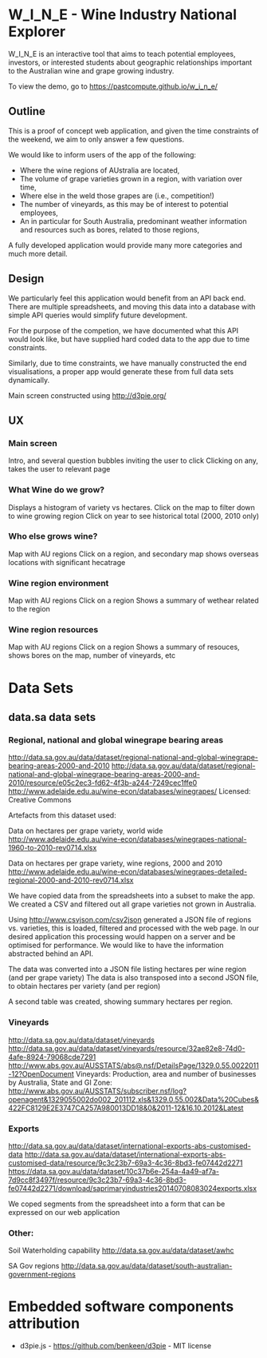 # W_I_N_E - Wine Industry National Explorer

W_I_N_E is an interactive tool that aims to teach potential employees, investors, or interested students about geographic relationships important to the Australian wine and grape growing industry.

To view the demo, go to https://pastcompute.github.io/w_i_n_e/

## Outline

This is a proof of concept web application, and given the time constraints of the weekend, we aim to only answer a few questions.

We would like to inform users of the app of the following:

* Where the wine regions of AUstralia are located,
* The volume of grape varieties grown in a region, with variation over time,
* Where else in the weld those grapes are (i.e., competition!)
* The number of vineyards, as this may be of interest to potential employees,
* An in particular for South Australia, predominant weather information and resources such as bores, related to those regions,

A fully developed application would provide many more categories and much more detail.

## Design

We particularly feel this application would benefit from an API back end. There are multiple spreadsheets, and moving this data into a database with simple API queries would simplify future  development.

For the purpose of the competion, we have documented what this API would look like, but have supplied  hard coded data to the app due to time constraints.

Similarly, due to time constraints, we have manually constructed the end visualisations, a proper app would generate these from full  data sets dynamically.

Main screen constructed using http://d3pie.org/

## UX

### Main screen

Intro, and several question bubbles inviting the user to click
Clicking on any, takes the user to relevant page

### What Wine do we grow?

Displays a histogram of variety vs hectares.
Click on the map to filter down to wine growing region
Click on year to see historical total (2000, 2010 only)

### Who else grows wine?

Map with AU regions
Click on a region, and secondary map shows overseas locations with significant hecatrage

### Wine region environment

Map with AU regions
Click on a region
Shows a summary of wethear related to the region

### Wine region resources

Map with AU regions
Click on a region
Shows a summary of resouces, shows bores on the map, number of vineyards, etc

# Data Sets

## data.sa data sets

### Regional, national and global winegrape bearing areas

http://data.sa.gov.au/data/dataset/regional-national-and-global-winegrape-bearing-areas-2000-and-2010
http://data.sa.gov.au/data/dataset/regional-national-and-global-winegrape-bearing-areas-2000-and-2010/resource/e05c2ec3-fd62-4f3b-a244-7249cec1ffe0
http://www.adelaide.edu.au/wine-econ/databases/winegrapes/
Licensed: Creative Commons

Artefacts from this dataset used:

Data on hectares per grape variety, world wide
http://www.adelaide.edu.au/wine-econ/databases/winegrapes-national-1960-to-2010-rev0714.xlsx

Data on hectares per grape variety, wine regions, 2000 and 2010
http://www.adelaide.edu.au/wine-econ/databases/winegrapes-detailed-regional-2000-and-2010-rev0714.xlsx

We have copied data from the spreadsheets into a subset to make the app.
We created a CSV and filtered out all grape varieties not grown in Australia.

Using http://www.csvjson.com/csv2json generated a JSON file of regions vs. varieties, this is loaded, filtered and processed with the web page.
In our desired application this processing would happen on a server and be optimised for performance.
We would like to have the information abstracted behind an API.

The data was converted into a JSON file listing hectares per wine region (and per grape variety)
The data is also transposed into a second JSON file, to obtain hectares per variety (and per region)

A second table was created, showing summary hectares per region.

### Vineyards

http://data.sa.gov.au/data/dataset/vineyards
http://data.sa.gov.au/data/dataset/vineyards/resource/32ae82e8-74d0-4afe-8924-79068cde7291
http://www.abs.gov.au/AUSSTATS/abs@.nsf/DetailsPage/1329.0.55.0022011-12?OpenDocument
Vineyards: Production, area and number of businesses by Australia, State and GI Zone:
http://www.abs.gov.au/AUSSTATS/subscriber.nsf/log?openagent&1329055002do002_201112.xls&1329.0.55.002&Data%20Cubes&422FC8129E2E3747CA257A980013DD18&0&2011-12&16.10.2012&Latest

### Exports

http://data.sa.gov.au/data/dataset/international-exports-abs-customised-data
http://data.sa.gov.au/data/dataset/international-exports-abs-customised-data/resource/9c3c23b7-69a3-4c36-8bd3-fe07442d2271
https://data.sa.gov.au/data/dataset/10c37b6e-254a-4a49-af7a-7d9cc8f3497f/resource/9c3c23b7-69a3-4c36-8bd3-fe07442d2271/download/saprimaryindustries20140708083024exports.xlsx

We coped segments from the spreadsheet into a form that can be expressed on our web application


### Other:

Soil Waterholding capability
http://data.sa.gov.au/data/dataset/awhc 

SA Gov regions
http://data.sa.gov.au/data/dataset/south-australian-government-regions

# Embedded software components attribution

* d3pie.js - https://github.com/benkeen/d3pie - MIT license

